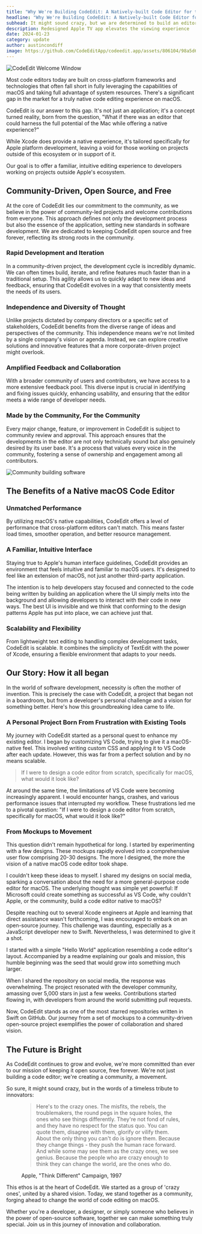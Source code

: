 ```yaml
---
title: "Why We're Building CodeEdit: A Natively-built Code Editor for the Mac"
headline: "Why We're Building CodeEdit: A Natively-built Code Editor for the Mac"
subhead: It might sound crazy, but we are determined to build an editor native to macOS written in Swift, by the community, for the community. Completely open source and free forever.
description: Redesigned Apple TV app elevates the viewing experience
date: 2024-01-23
category: update
author: austincondiff
image: https://github.com/CodeEditApp/codeedit.app/assets/806104/98a5d642-95b7-4b54-82ce-627099dcaca9
---
```


<img class="full-width ratio-21-9" alt="CodeEdit Welcome Window" src="https://github.com/CodeEditApp/codeedit.app/assets/806104/98a5d642-95b7-4b54-82ce-627099dcaca9">

Most code editors today are built on cross-platform frameworks and technologies that often fall short in fully leveraging the capabilities of macOS and taking full advantage of system resources. There's a significant gap in the market for a truly native code editing experience on macOS.

CodeEdit is our answer to this gap. It's not just an application; it's a concept turned reality, born from the question, "What if there was an editor that could harness the full potential of the Mac while offering a native experience?" 

While Xcode does provide a native experience, it's tailored specifically for Apple platform development, leaving a void for those working on projects outside of this ecosystem or in support of it.

Our goal is to offer a familiar, intuitive editing experience to developers working on projects outside Apple's ecosystem.

## Community-Driven, Open Source, and Free

At the core of CodeEdit lies our commitment to the community, as we believe in the power of community-led projects and welcome contributions from everyone. This approach defines not only the development process but also the essence of the application, setting new standards in software development. We are dedicated to keeping CodeEdit open source and free forever, reflecting its strong roots in the community.

### Rapid Development and Iteration

In a community-driven project, the development cycle is incredibly dynamic. We can often times build, iterate, and refine features much faster than in a traditional setup. This agility allows us to quickly adapt to new ideas and feedback, ensuring that CodeEdit evolves in a way that consistently meets the needs of its users.

### Independence and Diversity of Thought

Unlike projects dictated by company directors or a specific set of stakeholders, CodeEdit benefits from the diverse range of ideas and perspectives of the community. This independence means we're not limited by a single company's vision or agenda. Instead, we can explore creative solutions and innovative features that a more corporate-driven project might overlook.

### Amplified Feedback and Collaboration

With a broader community of users and contributors, we have access to a more extensive feedback pool. This diverse input is crucial in identifying and fixing issues quickly, enhancing usability, and ensuring that the editor meets a wide range of developer needs.

### Made by the Community, For the Community

Every major change, feature, or improvement in CodeEdit is subject to community review and approval. This approach ensures that the developments in the editor are not only technically sound but also genuinely desired by its user base. It's a process that values every voice in the community, fostering a sense of ownership and engagement among all contributors.

<img src="https://github.com/CodeEditApp/codeedit.app/assets/806104/31579fc0-11ce-4568-b9cb-84ab89086824" alt="Community building software" />

## The Benefits of a Native macOS Code Editor

### Unmatched Performance

By utilizing macOS's native capabilities, CodeEdit offers a level of performance that cross-platform editors can't match. This means faster load times, smoother operation, and better resource management.

### A Familiar, Intuitive Interface

Staying true to Apple's human interface guidelines, CodeEdit provides an environment that feels intuitive and familiar to macOS users. It's designed to feel like an extension of macOS, not just another third-party application.

The intention is to help developers stay focused and connected to the code being written by building an application where the UI simply melts into the background and allowing developers to interact with their code in new ways. The best UI is invisible and we think that conforming to the design patterns Apple has put into place, we can achieve just that.

### Scalability and Flexibility

From lightweight text editing to handling complex development tasks, CodeEdit is scalable. It combines the simplicity of TextEdit with the power of Xcode, ensuring a flexible environment that adapts to your needs.

## Our Story: How it all began

In the world of software development, necessity is often the mother of invention. This is precisely the case with CodeEdit, a project that began not in a boardroom, but from a developer's personal challenge and a vision for something better. Here's how this groundbreaking idea came to life.

### A Personal Project Born From Frustration with Existing Tools

My journey with CodeEdit started as a personal quest to enhance my existing editor. I began by customizing VS Code, trying to give it a macOS-native feel. This involved writing custom CSS and applying it to VS Code after each update. However, this was far from a perfect solution and by no means scalable.

<blockquote class="wide">If I were to design a code editor from scratch, specifically for macOS, what would it look like?</blockquote>

At around the same time, the limitations of VS Code were becoming increasingly apparent. I would encounter hangs, crashes, and various performance issues that interrupted my workflow. These frustrations led me to a pivotal question: "If I were to design a code editor from scratch, specifically for macOS, what would it look like?"

### From Mockups to Movement

This question didn't remain hypothetical for long. I started by experimenting with a few designs. These mockups rapidly evolved into a comprehensive user flow comprising 20-30 designs. The more I designed, the more the vision of a native macOS code editor took shape.

I couldn't keep these ideas to myself. I shared my designs on social media, sparking a conversation about the need for a more general-purpose code editor for macOS. The underlying thought was simple yet powerful: If Microsoft could create something as successful as VS Code, why couldn't Apple, or the community, build a code editor native to macOS?

Despite reaching out to several Xcode engineers at Apple and learning that direct assistance wasn't forthcoming, I was encouraged to embark on an open-source journey. This challenge was daunting, especially as a JavaScript developer new to Swift. Nevertheless, I was determined to give it a shot.

I started with a simple "Hello World" application resembling a code editor's layout. Accompanied by a readme explaining our goals and mission, this humble beginning was the seed that would grow into something much larger.

When I shared the repository on social media, the response was overwhelming. The project resonated with the developer community, amassing over 5,000 stars in just a few weeks. Contributions started flowing in, with developers from around the world submitting pull requests.

Now, CodeEdit stands as one of the most starred repositories written in Swift on GitHub. Our journey from a set of mockups to a community-driven open-source project exemplifies the power of collaboration and shared vision.

## The Future is Bright

As CodeEdit continues to grow and evolve, we're more committed than ever to our mission of keeping it open source, free forever. We're not just building a code editor; we're creating a community, a movement. 

So sure, it might sound crazy, but in the words of a timeless tribute to innovators:

<figure>
  <blockquote>
    Here's to the crazy ones. The misfits, the rebels, the troublemakers, the round pegs in the square holes, the ones who see things differently. They're not fond of rules, and they have no respect for the status quo. You can quote them, disagree with them, glorify or vilify them. About the only thing you can't do is ignore them. Because they change things - they push the human race forward. And while some may see them as the crazy ones, we see genius. Because the people who are crazy enough to think they can change the world, are the ones who do.
  </blockquote>
  <figcaption>
    Apple, "Think Different" Campaign, 1997
  </figcaption>
</figure>

This ethos is at the heart of CodeEdit. We started as a group of 'crazy ones', united by a shared vision. Today, we stand together as a community, forging ahead to change the world of code editing on macOS.

Whether you're a developer, a designer, or simply someone who believes in the power of open-source software, together we can make something truly special. Join us in this journey of innovation and collaboration.

